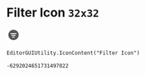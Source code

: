 # Filter Icon `32x32`
<img src="/img/Filter%20Icon.png" width=32 height=32>

``` CSharp
EditorGUIUtility.IconContent("Filter Icon")
```
```
-6292024651731497822
```
